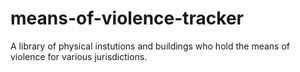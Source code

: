 # means-of-violence-tracker
A library of physical instutions and buildings who hold the means of violence for various jurisdictions.
